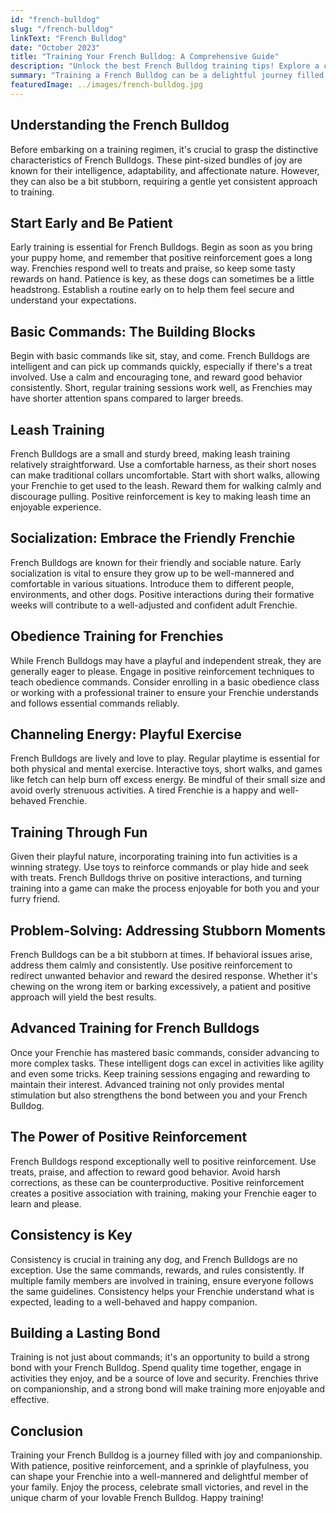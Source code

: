 ```yaml
---
id: "french-bulldog"
slug: "/french-bulldog"
linkText: "French Bulldog"
date: "October 2023"
title: "Training Your French Bulldog: A Comprehensive Guide"
description: "Unlock the best French Bulldog training tips! Explore a comprehensive guide for effective techniques. Elevate your Frenchie's behavior with expert insights."
summary: "Training a French Bulldog can be a delightful journey filled with charm and affection. These small, bat-eared companions are known for their playful demeanor and lovable personalities. Whether you're a first-time dog owner or adding to your furry family, understanding the unique traits of French Bulldogs is key to successful training. In this guide, we'll explore effective training techniques tailored to the needs of these endearing dogs."
featuredImage: ../images/french-bulldog.jpg
---
```


## Understanding the French Bulldog

Before embarking on a training regimen, it's crucial to grasp the distinctive characteristics of French Bulldogs. These pint-sized bundles of joy are known for their intelligence, adaptability, and affectionate nature. However, they can also be a bit stubborn, requiring a gentle yet consistent approach to training.

## Start Early and Be Patient

Early training is essential for French Bulldogs. Begin as soon as you bring your puppy home, and remember that positive reinforcement goes a long way. Frenchies respond well to treats and praise, so keep some tasty rewards on hand. Patience is key, as these dogs can sometimes be a little headstrong. Establish a routine early on to help them feel secure and understand your expectations.

## Basic Commands: The Building Blocks

Begin with basic commands like sit, stay, and come. French Bulldogs are intelligent and can pick up commands quickly, especially if there's a treat involved. Use a calm and encouraging tone, and reward good behavior consistently. Short, regular training sessions work well, as Frenchies may have shorter attention spans compared to larger breeds.

## Leash Training

French Bulldogs are a small and sturdy breed, making leash training relatively straightforward. Use a comfortable harness, as their short noses can make traditional collars uncomfortable. Start with short walks, allowing your Frenchie to get used to the leash. Reward them for walking calmly and discourage pulling. Positive reinforcement is key to making leash time an enjoyable experience.

## Socialization: Embrace the Friendly Frenchie

French Bulldogs are known for their friendly and sociable nature. Early socialization is vital to ensure they grow up to be well-mannered and comfortable in various situations. Introduce them to different people, environments, and other dogs. Positive interactions during their formative weeks will contribute to a well-adjusted and confident adult Frenchie.

## Obedience Training for Frenchies

While French Bulldogs may have a playful and independent streak, they are generally eager to please. Engage in positive reinforcement techniques to teach obedience commands. Consider enrolling in a basic obedience class or working with a professional trainer to ensure your Frenchie understands and follows essential commands reliably.

## Channeling Energy: Playful Exercise

French Bulldogs are lively and love to play. Regular playtime is essential for both physical and mental exercise. Interactive toys, short walks, and games like fetch can help burn off excess energy. Be mindful of their small size and avoid overly strenuous activities. A tired Frenchie is a happy and well-behaved Frenchie.

## Training Through Fun

Given their playful nature, incorporating training into fun activities is a winning strategy. Use toys to reinforce commands or play hide and seek with treats. French Bulldogs thrive on positive interactions, and turning training into a game can make the process enjoyable for both you and your furry friend.

## Problem-Solving: Addressing Stubborn Moments

French Bulldogs can be a bit stubborn at times. If behavioral issues arise, address them calmly and consistently. Use positive reinforcement to redirect unwanted behavior and reward the desired response. Whether it's chewing on the wrong item or barking excessively, a patient and positive approach will yield the best results.

## Advanced Training for French Bulldogs

Once your Frenchie has mastered basic commands, consider advancing to more complex tasks. These intelligent dogs can excel in activities like agility and even some tricks. Keep training sessions engaging and rewarding to maintain their interest. Advanced training not only provides mental stimulation but also strengthens the bond between you and your French Bulldog.

## The Power of Positive Reinforcement

French Bulldogs respond exceptionally well to positive reinforcement. Use treats, praise, and affection to reward good behavior. Avoid harsh corrections, as these can be counterproductive. Positive reinforcement creates a positive association with training, making your Frenchie eager to learn and please.

## Consistency is Key

Consistency is crucial in training any dog, and French Bulldogs are no exception. Use the same commands, rewards, and rules consistently. If multiple family members are involved in training, ensure everyone follows the same guidelines. Consistency helps your Frenchie understand what is expected, leading to a well-behaved and happy companion.

## Building a Lasting Bond

Training is not just about commands; it's an opportunity to build a strong bond with your French Bulldog. Spend quality time together, engage in activities they enjoy, and be a source of love and security. Frenchies thrive on companionship, and a strong bond will make training more enjoyable and effective.

## Conclusion

Training your French Bulldog is a journey filled with joy and companionship. With patience, positive reinforcement, and a sprinkle of playfulness, you can shape your Frenchie into a well-mannered and delightful member of your family. Enjoy the process, celebrate small victories, and revel in the unique charm of your lovable French Bulldog. Happy training!
